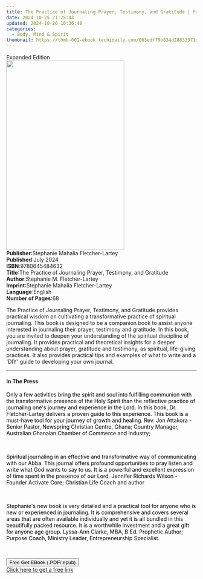 ```yaml
---
title: The Practice of Journaling Prayer, Testimony, and Gratitude | Free Book
date: 2024-10-25 21:25:43
updated: 2024-10-26 10:36:48
categories:
  - Body, Mind & Spirit
thumbnail: https://thmb-001-ebook.techidaily.com/063edf79b834d28833971d9e08009078b50df570e1da468871aa5502003a9e10.jpg
---
```

<main id="book-container">
  <div class="flex flex-col">
    <div class="book-brief flex-1 py-6 px-4 sm:p-6 md:py-10 md:px-8">
      <!-- brief-->
      <div class="book-brief-main">Expanded Edition</div>
    </div>
    <div
      class="book-meta-info flex-1 grid gap-4 col-start-1 col-end-3 row-start-1 sm:mb-6 sm:grid-cols-4 lg:gap-6 lg:col-start-2 lg:row-end-6 lg:row-span-6 lg:mb-0"
    >
      <div
        class="book-meta-info-left place-content-center mt-4 p-4 text-sm leading-6 col-start-2 col-span-2 dark:text-slate-400"
      >
        <img
          class="w-full h-500 object-cover rounded-lg sm:h-255 sm:col-span-2 lg:col-span-full"
          src="https://img-001-ebook.techidaily.com/fe6f1ca652542db71dd5814eb926048b9d21098ab10e9544ee9150a743bed0c5.jpg"
          alt=""
          width="312"
          height="500"
        />
      </div>
      <div
        class="book-meta-info-right mt-2 col-start-1 row-start-2 col-span-3 self-center"
      >
        <!-- meta data  -->
        <div class="flex flex-col px-4 md:px-8">
          <div class="flex-1">
            <strong>Publisher</strong>:<span class="px-2"
              >Stephanie Mahalia Fletcher-Lartey</span
            >
          </div>
          <div class="flex-1">
            <strong>Published</strong>:<span class="px-2">July 2024</span>
          </div>
          <div class="flex-1">
            <strong>ISBN</strong>:<span class="px-2">9780645484632</span>
          </div>
          <div class="flex-1">
            <strong>Title</strong>:<span class="px-2"
              >The Practice of Journaling Prayer, Testimony, and Gratitude</span
            >
          </div>
          <div class="flex-1">
            <strong>Author</strong>:<span class="px-2"
              >Stephanie M. Fletcher-Lartey</span
            >
          </div>
          <div class="flex-1">
            <strong>Imprint</strong>:<span class="px-2"
              >Stephanie Mahalia Fletcher-Lartey</span
            >
          </div>
          <div class="flex-1">
            <strong>Language</strong>:<span class="px-2">English</span>
          </div>
          <div class="flex-1">
            <strong>Number of Pages</strong>:<span class="px-2">68</span>
          </div>
        </div>
      </div>
    </div>
    <div class="book-description flex-1 py-6 px-4 sm:p-6 md:py-10 md:px-8">
      <div class="book-description-main">
        <div accordion-content="" id="description">
          <p>
            The Practice of Journaling Prayer, Testimony, and Gratitude provides
            practical wisdom on cultivating a transformative practice of
            spiritual journaling. This book is designed to be a companion book
            to assist anyone interested in journaling their prayer, testimony
            and gratitude. In this book, you are invited to deepen your
            understanding of the spiritual discipline of journaling. It provides
            practical and theoretical insights for a deeper understanding about
            prayer, gratitude and testimony, as spiritual, life-giving
            practices. It also provides practical tips and examples of what to
            write and a 'DIY' guide to developing your own journal.
          </p>
        </div>
      </div>
    </div>
    <div class="book-excerpts flex-1 py-6 px-4 sm:p-6 md:py-10 md:px-8">
      <!-- excerpts-->
      <div class="book-excerpts-main">
        <hr />
        <h4 class="placeholder placeholder-heading">
          <span>In The Press</span>
        </h4>
        <p></p>
        <p>
          <span style="color: rgba(0, 0, 0, 1)"
            >Only a few activities bring the spirit and soul into fulfilling
            communion with the transformative presence of the Holy Spirit than
            the reflective practice of journaling one's journey and experience
            in the Lord. In this book, Dr. Fletcher-Lartey delivers a proven
            guide to this experience. This book is a must-have tool for your
            journey of growth and healing. Rev. Jon Attakora - Senior </span
          ><span style="color: rgba(0, 0, 0, 1)"
            >Pastor, Newspring Christian Centre, Ghana</span
          ><span style="color: rgba(0, 0, 0, 1)"
            >; Country Manager, Australian Ghanaian Chamber of Commerce and
            Industry;
          </span>
        </p>
        <p><br /></p>
        <p>
          <span style="color: rgba(0, 0, 0, 1)"
            >Spiritual journaling in an effective and transformative way of
            communicating with our Abba. This journal offers profound
            opportunities to pray listen and write what God wants to say to us.
            It is a powerful and excellent expression of time spent in the
            presence of our Lord. Jennifer Richards Wilson - Founder Activate
            Core; Christian Life Coach and author</span
          >
        </p>
        <p><br /></p>
        <p>
          <span style="color: rgba(0, 0, 0, 1)"
            >Stephanie's new book is very detailed and a practical tool for
            anyone who is new or experienced in journaling. It is comprehensive
            and covers several areas that are often available individually and
            yet it is all bundled in this beautifully packed resource.&nbsp;It
            is a worthwhile investment and a great gift for anyone age group.
            Lyssa-Ann Clarke, MBA, B.Ed. Prophetic Author; Purpose Coach,
            Ministry Leader, Entrepreneurship Specialist.</span
          >
        </p>
        <p><br /></p>
        <p><span style="background-color: rgba(255, 255, 255, 0)"> </span></p>
        <p></p>
      </div>
    </div>
    <div
      class="book-about-author flex-1 py-6 px-4 sm:p-6 md:py-10 md:px-8"
    ></div>
    <div class="book-free-get flex-1 py-6 px-4 sm:p-6 md:py-10 md:px-8">
      <button
        id="btn-free-get"
        class="bg-blue-500 hover:bg-blue-700 text-white font-bold py-2 px-4 rounded"
      >
        Free Get EBook (.PDF/.epub)
      </button>
      <div id="countdown-display" class="px-2 text-lg mt-2"></div>
      <a
        id="free-link"
        class="hidden bg-blue-500 hover:bg-blue-700 text-white font-bold py-2 px-4 rounded"
        href="https://www.ebooks.com/en-us/book/211416759/the-practice-of-journaling-prayer-testimony-and-gratitude/stephanie-m-fletcher-lartey/"
        target="_blank"
        >Click here to get a free link</a
      >
    </div>
    <script>
      let countdownTime = 0;
      let countdownInterval = null;
      document
        .getElementById('btn-free-get')
        .addEventListener('click', startCountdown);
      function startCountdown() {
        countdownTime = new Date().getTime() + 60000 * 3;
        countdownInterval = setInterval(updateCountdown, 1000);
        document.getElementById('btn-free-get').disabled = true;
        document
          .getElementById('btn-free-get')
          .classList.add('bg-gray-500', 'cursor-not-allowed');
      }
      function updateCountdown() {
        let currentTime = new Date().getTime();
        let timeLeft = countdownTime - currentTime;
        let secondsLeft = Math.floor(timeLeft / 1000);
        document.getElementById('countdown-display').innerHTML =
          `Remaining time: ${secondsLeft} seconds.`;
        if (secondsLeft <= 0) {
          clearInterval(countdownInterval);
          document.getElementById('btn-free-get').classList.add('hidden');
          document.getElementById('free-link').classList.remove('hidden');
          document.getElementById('countdown-display').innerHTML = '';
        }
      }
    </script>
  </div>
</main>
